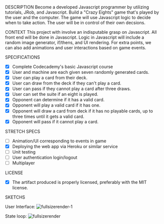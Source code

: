 DESCRIPTION
  Become a developed Javascript programmer by utilizing tutorials, JRob, and Javascript. Build a "Crazy Eights" game that's played by the user and the computer. The game will use Javascript logic to decide when to take action. The user will be in control of their own decsions.

CONTEXT
 This project with involve an indisputable grasp on Javascript. All front end will be done in Javascript. Logic in Javascript will include a random image generator, if/thens, and UI rendering. For extra points, we can also add animations and user interactions based on game events.

SPECIFICATIONS

 - [X] Complete Codecademy's basic Javascript course
 - [X] User and machine are each given seven randomly generated cards. 
 - [X] User can play a card from their deck.
 - [X] User can draw from the deck if they can't play a card.
 - [X] User can pass if they cannot play a card after three draws.
 - [X] User can set the suite if an eight is played.
 - [X] Opponent can determine if it has a valid card.
 - [X] Opponent will play a valid card if it has one.
 - [X] Opponent will draw a card from deck if it has no playable cards, up to three times until it gets a valid card.
 - [X] Opponent will pass if it cannot play a card.
 
STRETCH SPECS

 - [ ] Animation/UI corresponding to events in game
 - [X] Deploying the web app via Heroku or similar service
 - [ ] Unit testing
 - [ ] User authentication login/logout
 - [ ] Multiplayer
 
LICENSE
 
 - [X] The artifact produced is properly licensed, preferably with the MIT license.

SKETCHS 
 
User Interface: 
![fullsizerender-1](https://cloud.githubusercontent.com/assets/18561576/17112468/0c1beb02-525b-11e6-86b7-152013ec2b6c.jpg)

State loop:
![fullsizerender](https://cloud.githubusercontent.com/assets/18561576/17112477/14b86e20-525b-11e6-9d74-f7ee618d415d.jpg)
